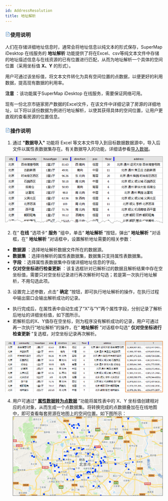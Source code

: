 ```yaml
---
id: AddressResolution
title: 地址解析
---  
```


### ![](../img/read.gif)使用说明

人们在存储详细地址信息时，通常会将地址信息以纯文本的形式保存，SuperMap iDesktop 在线服务的 **地址解析**
功能提供了将在Excel、csv等纯文本文件中存储的地址描述信息与在线资源的已有位置进行匹配，从而为地址解析一个具体的空间位置（采用坐标值 **X、Y**
的形式）。

用户可通过该坐标值，将文本文件转化为具有空间位置的点数据，以便更好的利用数据，提高现有数据的利用率。

**注意** ：该功能属于SuperMap iDesktop 在线服务，需要保证网络可用。

现有一份北京市链家房产数据的Excel文件，在该文件中详细记录了房源的详细地址，以下将以该份数据为例进行地址解析，以使其获得具体的空间位置，让用户更直观的查看房源的位置信息。

### ![](../img/read.gif)操作说明

1. 通过 **"数据导入"** 功能将 Excel 等文本文件导入到目标数据数据源中，导入后文件以属性表数据集存在。有关数据导入的功能，详细请参看[导入数据](../../Features/DataProcessing/DataConversion/ImportData.htm)。  

![](img/testdataExcel2.png)  

2. 在“ **在线** ”选项卡“ **服务** ”组中，单击“ **地址解析** ”按钮，弹出“ **地址解析** ”对话框，在“ **地址解析** ”对话框中，设置解析地址需要的相关参数： 
* **数据源** ：选择地址解析数据文件所在的数据源。 
* **数据集** ：选择待解析的属性表数据集，数据集只支持属性表数据集。 
* **字段** ：选择属性表数据集中存储详细地址信息的字段。
* **仅对空坐标进行检查更新** ：该复选框针对已解析过的数据且解析结果中存在空坐标值，需要只对空坐标记录进行再次解析时勾选；若是第一次执行地址解析，不用勾选此项。
3. 设置完上述参数，点击“ **确定** ”按钮，即可执行地址解析的操作，在执行过程中输出窗口会输出解析成功的记录。
* 执行完成后，在属性表中自动生成了“X”与“Y”两个属性字段，分别记录了解析后地址的详细坐标值，如下图所示。
* 若解析后的X、Y值存在空坐标，则为程序没有解析成功的记录，用户可通过再一次执行“地址解析”的操作，在“ **地址解析** ”对话框中勾选“ **仅对空坐标进行检查更新** ”复选框，对空坐标记录再次解析。  

![](img/addressResult2.png)  
 
4. 用户可通过“ **[属性数据转为点数据](../DataProcessing/ConvertDataType/AttributeToPoint.htm)** ”功能将属性表中的 X、Y 坐标值创建相对应的点对象，从而生成一个点数据集。将转换完成的点数据叠加在在线地图中，即可查看每套房源在地图上的空间位置。如下图所示：
![](img/addressResultView.png)  


